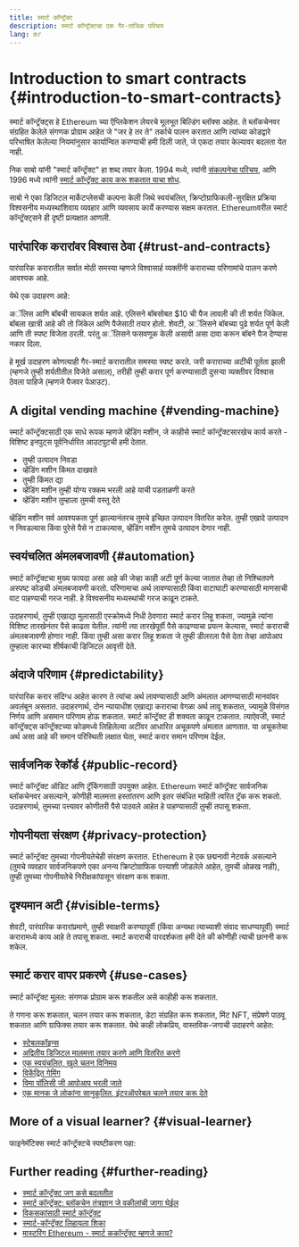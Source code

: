 ```yaml
---
title: स्मार्ट कॉन्ट्रॅक्ट
description: स्मार्ट कॉन्ट्रॅक्टचा एक गैर-तांत्रिक परिचय
lang: mr
---
```


# Introduction to smart contracts {#introduction-to-smart-contracts}

स्मार्ट कॉन्ट्रॅक्ट्स हे Ethereum च्या ऍप्लिकेशन लेयरचे मूलभूत बिल्डिंग ब्लॉक्स आहेत. ते ब्लॉकचेनवर संग्रहित केलेले संगणक प्रोग्राम आहेत जे "जर हे तर ते" तर्काचे पालन करतात आणि त्यांच्या कोडद्वारे परिभाषित केलेल्या नियमांनुसार कार्यान्वित करण्याची हमी दिली जाते, जे एकदा तयार केल्यावर बदलता येत नाही.

निक साबो यांनी "स्मार्ट कॉन्ट्रॅक्ट" हा शब्द तयार केला. 1994 मध्ये, त्यांनी [संकल्पनेचा परिचय](https://www.fon.hum.uva.nl/rob/Courses/InformationInSpeech/CDROM/Literature/LOTwinterschool2006/szabo.best.vwh.net/smart.contracts.html), आणि 1996 मध्ये त्यांनी [स्मार्ट कॉन्ट्रॅक्ट काय करू शकतात याचा शोध](https://www.fon.hum.uva.nl/rob/Courses/InformationInSpeech/CDROM/Literature/LOTwinterschool2006/szabo.best.vwh.net/smart_contracts_2.html).

साबो ने एका डिजिटल मार्केटप्लेसची कल्पना केली जिथे स्वयंचलित, क्रिप्टोग्राफिकली-सुरक्षित प्रक्रिया विश्वसनीय मध्यस्थांशिवाय व्यवहार आणि व्यवसाय कार्ये करण्यास सक्षम करतात. Ethereumवरील स्मार्ट कॉन्ट्रॅक्ट्सने ही दृष्टी प्रत्यक्षात आणली.

## पारंपारिक करारांवर विश्वास ठेवा {#trust-and-contracts}

पारंपारिक करारातील सर्वात मोठी समस्या म्हणजे विश्वासार्ह व्यक्तींनी कराराच्या परिणामांचे पालन करणे आवश्यक आहे.

येथे एक उदाहरण आहे:

अॅलिस आणि बॉबची सायकल शर्यत आहे. एलिसने बॉबसोबत $10 ची पैज लावली की ती शर्यत जिंकेल. बॉबला खात्री आहे की तो जिंकेल आणि पैजेसाठी तयार होतो. शेवटी, अॅलिसने बॉबच्या पुढे शर्यत पूर्ण केली आणि ती स्पष्ट विजेता ठरली. परंतु अॅलिसने फसवणूक केली असावी असा दावा करून बॉबने पैज देण्यास नकार दिला.

हे मूर्ख उदाहरण कोणत्याही गैर-स्मार्ट करारातील समस्या स्पष्ट करते. जरी कराराच्या अटींची पूर्तता झाली (म्हणजे तुम्ही शर्यतीतील विजेते असाल), तरीही तुम्ही करार पूर्ण करण्यासाठी दुसर्‍या व्यक्तीवर विश्वास ठेवला पाहिजे (म्हणजे पैजवर पेआउट).

## A digital vending machine {#vending-machine}

स्मार्ट कॉन्ट्रॅक्टसाठी एक साधे रूपक म्हणजे व्हेंडिंग मशीन, जे काहीसे स्मार्ट कॉन्ट्रॅक्टसारखेच कार्य करते - विशिष्ट इनपुट्स पूर्वनिर्धारित आउटपुटची हमी देतात.

- तुम्ही उत्पादन निवडा
- व्हेंडिंग मशीन किंमत दाखवते
- तुम्ही किंमत द्या
- व्हेंडिंग मशीन तुम्ही योग्य रक्कम भरली आहे याची पडताळणी करते
- व्हेंडिंग मशीन तुम्हाला तुमची वस्तू देते

व्हेंडिंग मशीन सर्व आवश्यकता पूर्ण झाल्यानंतरच तुमचे इच्छित उत्पादन वितरित करेल. तुम्ही एखादे उत्पादन न निवडल्यास किंवा पुरेसे पैसे न टाकल्यास, व्हेंडिंग मशीन तुमचे उत्पादन देणार नाही.

## स्वयंचलित अंमलबजावणी {#automation}

स्मार्ट कॉन्ट्रॅक्टचा मुख्य फायदा असा आहे की जेव्हा काही अटी पूर्ण केल्या जातात तेव्हा तो निश्चितपणे अस्पष्ट कोडची अंमलबजावणी करतो. परिणामाचा अर्थ लावण्यासाठी किंवा वाटाघाटी करण्यासाठी माणसाची वाट पाहण्याची गरज नाही. हे विश्वसनीय मध्यस्थांची गरज काढून टाकते.

उदाहरणार्थ, तुम्ही एखाद्या मुलासाठी एस्क्रोमध्ये निधी ठेवणारा स्मार्ट करार लिहू शकता, ज्यामुळे त्यांना विशिष्ट तारखेनंतर पैसे काढता येतील. त्यांनी त्या तारखेपूर्वी पैसे काढण्याचा प्रयत्न केल्यास, स्मार्ट कराराची अंमलबजावणी होणार नाही. किंवा तुम्ही असा करार लिहू शकता जे तुम्ही डीलरला पैसे देता तेव्हा आपोआप तुम्हाला कारच्या शीर्षकाची डिजिटल आवृत्ती देते.

## अंदाजे परिणाम {#predictability}

पारंपारिक करार संदिग्ध आहेत कारण ते त्यांचा अर्थ लावण्यासाठी आणि अंमलात आणण्यासाठी मानवांवर अवलंबून असतात. उदाहरणार्थ, दोन न्यायाधीश एखाद्या कराराचा वेगळा अर्थ लावू शकतात, ज्यामुळे विसंगत निर्णय आणि असमान परिणाम होऊ शकतात. स्मार्ट कॉन्ट्रॅक्ट ही शक्यता काढून टाकतात. त्याऐवजी, स्मार्ट कॉन्ट्रॅक्ट्स कॉन्ट्रॅक्टच्या कोडमध्ये लिहिलेल्या अटींवर आधारित अचूकपणे अंमलात आणतात. या अचूकतेचा अर्थ असा आहे की समान परिस्थिती लक्षात घेता, स्मार्ट करार समान परिणाम देईल.

## सार्वजनिक रेकॉर्ड {#public-record}

स्मार्ट कॉन्ट्रॅक्ट ऑडिट आणि ट्रॅकिंगसाठी उपयुक्त आहेत. Ethereum स्मार्ट कॉन्ट्रॅक्ट सार्वजनिक ब्लॉकचेनवर असल्याने, कोणीही मालमत्ता हस्तांतरण आणि इतर संबंधित माहिती त्वरित ट्रॅक करू शकतो. उदाहरणार्थ, तुमच्या पत्त्यावर कोणीतरी पैसे पाठवले आहेत हे पाहण्यासाठी तुम्ही तपासू शकता.

## गोपनीयता संरक्षण {#privacy-protection}

स्मार्ट कॉन्ट्रॅक्ट तुमच्या गोपनीयतेचेही संरक्षण करतात. Ethereum हे एक छद्मनावी नेटवर्क असल्याने (तुमचे व्यवहार सार्वजनिकपणे एका अनन्य क्रिप्टोग्राफिक पत्त्याशी जोडलेले आहेत, तुमची ओळख नाही), तुम्ही तुमच्या गोपनीयतेचे निरीक्षकांपासून संरक्षण करू शकता.

## दृश्यमान अटी {#visible-terms}

शेवटी, पारंपारिक करारांप्रमाणे, तुम्ही स्वाक्षरी करण्यापूर्वी (किंवा अन्यथा त्याच्याशी संवाद साधण्यापूर्वी) स्मार्ट करारामध्ये काय आहे ते तपासू शकता. स्मार्ट कराराची पारदर्शकता हमी देते की कोणीही त्याची छाननी करू शकेल.

## स्मार्ट करार वापर प्रकरणे {#use-cases}

स्मार्ट कॉन्ट्रॅक्ट मूलत: संगणक प्रोग्राम करू शकतील असे काहीही करू शकतात.

ते गणना करू शकतात, चलन तयार करू शकतात, डेटा संग्रहित करू शकतात, मिंट NFT, संप्रेषणे पाठवू शकतात आणि ग्राफिक्स तयार करू शकतात. येथे काही लोकप्रिय, वास्तविक-जगाची उदाहरणे आहेत:

- [स्टेबलकॉइन्स](/stablecoins/)
- [अद्वितीय डिजिटल मालमत्ता तयार करणे आणि वितरित करणे](/nft/)
- [एक स्वयंचलित, खुले चलन विनिमय](/get-eth/#dex)
- [विकेंद्रित गेमिंग](/dapps/?category=gaming#explore)
- [विमा पॉलिसी जी आपोआप भरली जाते](https://etherisc.com/)
- [एक मानक जे लोकांना सानुकूलित, इंटरऑपरेबल चलने तयार करू देते](/developers/docs/standards/tokens/)

## More of a visual learner? {#visual-learner}

फाइनेमॅटिक्स स्मार्ट कॉन्ट्रॅक्टचे स्पष्टीकरण पहा:

<YouTube id="pWGLtjG-F5c" />

## Further reading {#further-reading}

- [स्मार्ट कॉन्ट्रॅक्ट जग कसे बदलतील](https://www.youtube.com/watch?v=pA6CGuXEKtQ)
- [स्मार्ट कॉन्ट्रॅक्ट: ब्लॉकचेन तंत्रज्ञान जे वकीलांची जागा घेईल](https://blockgeeks.com/guides/smart-contracts/)
- [विकसकांसाठी स्मार्ट कॉन्ट्रॅक्ट](/developers/docs/smart-contracts/)
- [स्मार्ट-कॉन्ट्रॅक्ट लिहायला शिका](/developers/learning-tools/)
- [मास्टरिंग Ethereum - स्मार्ट ककॉन्ट्रॅक्ट म्हणजे काय?](https://github.com/ethereumbook/ethereumbook/blob/develop/07smart-contracts-solidity.asciidoc#what-is-a-smart-contract)
